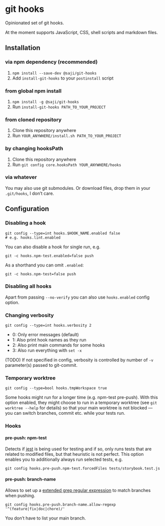 git hooks
=========

Opinionated set of git hooks.

At the moment supports JavaScript, CSS, shell scripts and markdown files.


Installation
------------

### via npm dependency (recommended)

1. `npm install --save-dev @saji/git-hooks`
2. Add `install-git-hooks` to your `postinstall` script

### from global npm install

1. `npm install -g @saji/git-hooks`
2. Run `install-git-hooks PATH_TO_YOUR_PROJECT`

### from cloned repository

1. Clone this repository anywhere
2. Run `YOUR_ANYWHERE/install.sh PATH_TO_YOUR_PROJECT`

### by changing hooksPath

1. Clone this repository anywhere
2. Run `git config core.hooksPath YOUR_ANYWHERE/hooks`

### via whatever

You may also use git submodules. Or download files, drop them in your
`.git/hooks`, I don’t care.


Configuration
-------------

### Disabling a hook

    git config --type=int hooks.$HOOK_NAME.enabled false
    # e.g. hooks.lint.enabled

You can also disable a hook for single run, e.g.

    git -c hooks.npm-test.enabled=false push

As a shorthand you can omit `.enabled`:

    git -c hooks.npm-test=false push

### Disabling all hooks

Apart from passing `--no-verify` you can also use `hooks.enabled`
config option.

### Changing verbosity

    git config --type=int hooks.verbosity 2

- 0: Only error messages (default)
- 1: Also print hook names as they run
- 2: Also print main commands for some hooks
- 3: Also run everything with `set -x`

(TODO) If not specified in config, verbosity is controlled by number
of `-v` parameter(s) passed to git-commit.

### Temporary worktree

    git config --type=bool hooks.tmpWorkspace true

Some hooks might run for a longer time (e.g. npm-test pre-push). With
this option enabled, they might choose to run in a temporary worktree
(see `git worktree --help` for details) so that your main worktree is
not blocked — you can switch branches, commit etc. while your tests
run.


### Hooks

#### pre-push: npm-test

Detects if [jest] is being used for testing and if so, only runs tests
that are related to modified files, but that heuristic is not perfect.
This option enables you to additionally always run selected tests, e.g.

    git config hooks.pre-push.npm-test.forcedFiles tests/storybook.test.js


[jest]: https://jestjs.io/


#### pre-push: branch-name

Allows to set up a [extended grep regular expression] to match branches when pushing.

    git config hooks.pre-push.branch-name.allow-regexp '^(feature|fix|doc|chore)/'

You don’t have to list your main branch.


[extended grep regular expression]: https://www.gnu.org/software/grep/manual/grep.html#Basic-vs-Extended
